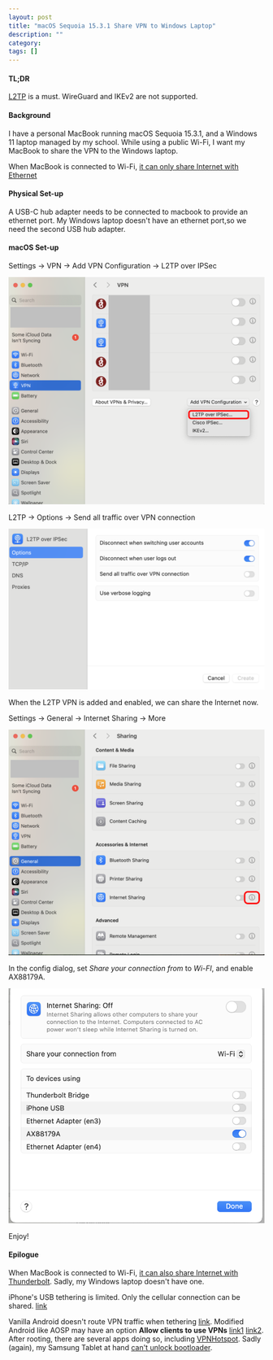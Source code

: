 ```yaml
---
layout: post
title: "macOS Sequoia 15.3.1 Share VPN to Windows Laptop"
description: ""
category: 
tags: []
---
```


#### TL;DR 
[L2TP](https://en.wikipedia.org/wiki/Layer_2_Tunneling_Protocol) is a must. WireGuard and IKEv2 are not supported.

#### Background 
I have a personal MacBook running macOS Sequoia 15.3.1, and a Windows 11 laptop managed by my school. While using a public Wi-Fi, I want my MacBook to share the VPN to the Windows laptop.

When MacBook is connected to Wi-Fi, [it can only share Internet with Ethernet](https://apple.stackexchange.com/questions/25878/how-can-i-create-an-ad-hoc-connection-from-my-macbook-pro-wifi-connection)


#### Physical Set-up 
A USB-C hub adapter needs to be connected to macbook to provide an ethernet port. My Windows laptop doesn't have an ethernet port,so we need the second USB hub adapter.

#### macOS Set-up 

Settings -> VPN -> Add VPN Configuration -> L2TP over IPSec  


![Add VPN](/images/2025/macos_vpn/add_l2tp.png)

L2TP -> Options -> Send all traffic over VPN connection


![Send traffic](/images/2025/macos_vpn/send_all.png)


When the L2TP VPN is added and enabled, we can share the Internet now.  

Settings -> General -> Internet Sharing -> More

![Internet Sharing](/images/2025/macos_vpn/sharing.png)

In the config dialog, set *Share your connection from* to *Wi-FI*, and enable AX88179A.


![Internet Sharing Device](/images/2025/macos_vpn/share_more.png)

Enjoy!

#### Epilogue 

When MacBook is connected to Wi-Fi, [it can also share Internet with Thunderbolt](https://support.apple.com/en-ca/guide/mac-help/mchld53dd2f5/mac). Sadly, my Windows laptop doesn't have one.  

iPhone's USB tethering is limited. Only the cellular connection can be shared. [link](https://support.apple.com/en-ca/guide/iphone/iph45447ca6/ios)

Vanilla Android doesn't route VPN traffic when tethering [link](https://protonvpn.com/support/share-vpn-connection-android-hotspot). Modified Android like AOSP may have an option **Allow clients to use VPNs** [link1](https://www.reddit.com/r/VPN/comments/m13d0h/comment/gqbdist/) [link2](https://github.com/PixelExperience/android-issues/issues/5932). After rooting, there are several apps doing so, including [VPNHotspot](https://github.com/Mygod/VPNHotspot). Sadly (again), my Samsung Tablet at hand [can't unlock bootloader](https://www.reddit.com/r/androidroot/comments/1g2xhd9/unlock_bootloader_for_newer_samsung_devices_in/).

